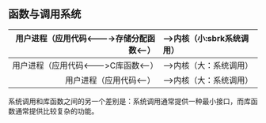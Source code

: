 ## 函数与调用系统

|用户进程（应用代码<---->存储分配函数<--）|-->内核（小:sbrk系统调用）|
| ---: | :--- |
|用户进程（应用代码<--->C库函数<--）|-->内核（大：系统调用）|
|用户进程（应用代码<--）|-->内核（大：系统调用）|

系统调用和库函数之间的另一个差别是：系统调用通常提供一种最小接口，而库函数通常提供比较复杂的功能。
